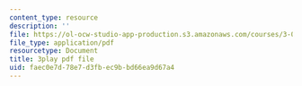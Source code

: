```yaml
---
content_type: resource
description: ''
file: https://ol-ocw-studio-app-production.s3.amazonaws.com/courses/3-091sc-introduction-to-solid-state-chemistry-fall-2010/faec0e7d78e7d3fbec9bbd66ea9d67a4_j7EBObU5Tjk.pdf
file_type: application/pdf
resourcetype: Document
title: 3play pdf file
uid: faec0e7d-78e7-d3fb-ec9b-bd66ea9d67a4
---
```

